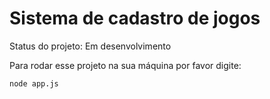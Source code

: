 <h1>Sistema de cadastro de jogos</h1>

Status do projeto: Em desenvolvimento

Para rodar esse projeto na sua máquina por favor digite:

```
node app.js
```
